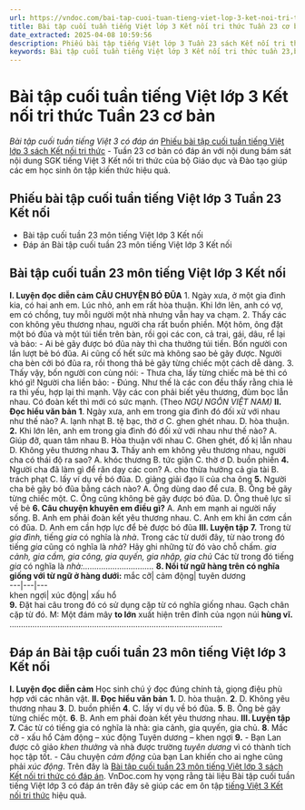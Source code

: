 ```yaml
---
url: https://vndoc.com/bai-tap-cuoi-tuan-tieng-viet-lop-3-ket-noi-tri-thuc-tuan-23-co-ban-315523
title: Bài tập cuối tuần tiếng Việt lớp 3 Kết nối tri thức Tuần 23 cơ bản - Bài tập cuối tuần tiếng Việt 3 có đáp án - VnDoc.com
date_extracted: 2025-04-08 10:59:56
description: Phiếu bài tập tiếng Việt lớp 3 Tuần 23 sách Kết nối tri thức có đáp án bao gồm nhiều dạng bài tập tiếng Việt 3 cơ bản khác nhau giúp các em ôn tập hiệu quả.
keywords: Bài tập cuối tuần tiếng Việt lớp 3 Kết nối tri thức tuần 23,bài tập cuối tuần tiếng việt 3 tuần 23,bài tập cuối tuần môn tiếng việt lớp 3 kết nối tri thức tuần 23,bài tập cuối tuần tiếng việt lớp 3 sách kết nối tri thức tuần 23,bài tập cuối tuần 23 môn tiếng việt lớp 3 kết nối tri thức,bài tập cuối tuần 23 tiếng việt 3 kết nối tri thức,bài tập tiếng việt lớp 3 tuần 23,phiếu bài tập tiếng việt lớp 3 tuần 23,đề tiếng việt lớp 3 tuần 23
---
```


# Bài tập cuối tuần tiếng Việt lớp 3 Kết nối tri thức Tuần 23 cơ bản
 _Bài tập cuối tuần tiếng Việt 3 có đáp án_
[Phiếu bài tập cuối tuần tiếng Việt lớp 3 sách Kết nối tri thức](<https://vndoc.com/de-kiem-tra-cuoi-tuan-tieng-viet3>) \- Tuần 23 cơ bản có đáp án với nội dung bám sát nội dung SGK tiếng Việt 3 Kết nối tri thức của bộ Giáo dục và Đào tạo giúp các em học sinh ôn tập kiến thức hiệu quả.
## Phiếu bài tập cuối tuần tiếng Việt lớp 3 Tuần 23 Kết nối
  * Bài tập cuối tuần 23 môn tiếng Việt lớp 3 Kết nối
  * Đáp án Bài tập cuối tuần 23 môn tiếng Việt lớp 3 Kết nối

## **Bài tập cuối tuần 23 môn tiếng Việt lớp 3 Kết nối**
**I. Luyện đọc diễn cảm**
**CÂU CHUYỆN BÓ ĐŨA**
1\. Ngày xưa, ở một gia đình kia, có hai anh em. Lúc nhỏ, anh em rất hòa thuận. Khi lớn lên, anh có vợ, em có chồng, tuy mỗi người một nhà nhưng vẫn hay va chạm.
2\. Thấy các con không yêu thương nhau, người cha rất buồn phiền. Một hôm, ông đặt một bó đũa và một túi tiền trên bàn, rồi gọi các con, cả trai, gái, dâu, rể lại và bảo:
\- Ai bẻ gãy được bó đũa này thì cha thưởng túi tiền.
Bốn người con lần lượt bẻ bó đũa. Ai cũng cố hết sức mà không sao bẻ gãy được. Người cha bèn cởi bó đũa ra, rồi thong thả bẻ gãy từng chiếc một cách dễ dàng.
3\. Thấy vậy, bốn người con cùng nói:
\- Thưa cha, lấy từng chiếc mà bẻ thì có khó gì\!
Người cha liền bảo:
\- Đúng. Như thế là các con đều thấy rằng chia lẻ ra thì yếu, hợp lại thì mạnh. Vậy các con phải biết yêu thương, đùm bọc lẫn nhau. Có đoàn kết thì mới có sức mạnh.
\(Theo _NGỤ NGÔN VIỆT NAM\)_
**II. Đọc hiểu văn bản**
**1**. Ngày xưa, anh em trong gia đình đó đối xử với nhau như thế nào?
A. lạnh nhạt
B. tệ bạc, thờ ơ
C. ghen ghét nhau.
D. hòa thuận.
**2.** Khi lớn lên, anh em trong gia đình đó đối xử với nhau như thế nào?
A. Giúp đỡ, quan tâm nhau
B. Hòa thuận với nhau
C. Ghen ghét, đố kị lẫn nhau
D. Không yêu thương nhau
**3.** Thấy anh em không yêu thương nhau, người cha có thái độ ra sao?
A. khóc thương
B. tức giận
C. thờ ơ
D. buồn phiền
**4.** Người cha đã làm gì để răn dạy các con?
A. cho thừa hưởng cả gia tài
B. trách phạt
C. lấy ví dụ về bó đũa.
D. giảng giải đạo lí của cha ông
**5.** Người cha bẻ gãy bó đũa bằng cách nào?
A. Ông dùng dao để cưa.
B. Ông bẻ gãy từng chiếc một.
C. Ông cũng không bẻ gãy được bó đũa.
D. Ông thuê lực sĩ về bẻ
**6\. Câu chuyện khuyên em điều gì?**
A. Anh em mạnh ai người nấy sống.
B. Anh em phải đoàn kết yêu thương nhau.
C. Anh em khi ăn cơm cần có đũa.
D. Anh em cần hợp lực để bẻ được bó đũa
**III. Luyện tập**
**7.** Trong từ _gia đình,_ tiếng _gia_ có nghĩa là _nhà_. Trong các từ dưới đây, từ nào trong đó tiếng _gia_ cũng có nghĩa là _nhà_? Hãy ghi những từ đó vào chỗ chấm.
_gia cảnh, gia cầm, gia công, gia quyến, gia nhập, gia chủ_
Các từ trong đó tiếng _gia_ có nghĩa là _nhà:…………………………._
**8\. Nối từ ngữ hàng trên có nghĩa giống với từ ngữ ở hàng dưới:**
mắc cỡ| cảm động| tuyên dương  
---|---|---  
khen ngợi| xúc động| xấu hổ  
**9.** Đặt hai câu trong đó có sử dụng cặp từ có nghĩa giống nhau. Gạch chân cặp từ đó.
M: Một đám mây __to lớn__ xuất hiện trên đỉnh của ngọn núi __hùng vĩ.__
…………………………………………………………………………………
## **Đáp án Bài tập cuối tuần 23 môn tiếng Việt lớp 3 Kết nối**
**I. Luyện đọc diễn cảm**
Học sinh chú ý đọc đúng chính tả, giọng điệu phù hợp với các nhân vật.
**II. Đọc hiểu văn bản**
**1.** D. hòa thuận.
**2**. D. Không yêu thương nhau
**3**. D. buồn phiền
**4**. C. lấy ví dụ về bó đũa.
**5**. B. Ông bẻ gãy từng chiếc một.
**6**. B. Anh em phải đoàn kết yêu thương nhau.
**III. Luyện tập**
**7.** Các từ có tiếng gia có nghĩa là nhà: gia cảnh, gia quyến, gia chủ.
**8**.
Mắc cỡ - xấu hổ
Cảm động – xúc động
Tuyên dương – khen ngợi
**9.**
\- Bạn Lan được cô giảo _khen thưởng_ và nhà được trường _tuyên dương_ vì có thành tích học tập tốt.
\- Câu chuyện _cảm động_ của bạn Lan khiến cho ai nghe cũng phải _xúc động_.
Trên đây là [Bài tập cuối tuần 23 môn tiếng Việt lớp 3 sách Kết nối tri thức có đáp án](<https://vndoc.com/bai-tap-cuoi-tuan-tieng-viet-lop-3-ket-noi-tri-thuc-tuan-23-co-ban-315523>). VnDoc.com hy vọng rằng tài liệu Bài tập cuối tuần tiếng Việt lớp 3 có đáp án trên đây sẽ giúp các em ôn tập [tiếng Việt 3 Kết nối tri thức](<https://vndoc.com/tieng-viet-lop-3-kntt-tap2>) hiệu quả.

